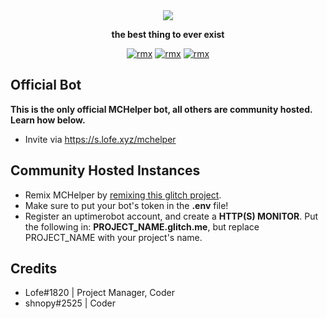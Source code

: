 <div align="center">

<img src="https://s.lofe.xyz/da766">

<b>the best thing to ever exist</b>

[![rmx](https://img.shields.io/badge/GLITCH-REMIX%20NOW-red?style=for-the-badge&logo=Glitch)](https://glitch.com/edit/#!/remix/lofe-mchelper)
[![rmx](https://img.shields.io/badge/LICENSE-MIT-yellow?style=for-the-badge)](https://github.com/OfficialLofe/MCHelper/blob/master/LICENSE)
[![rmx](https://img.shields.io/badge/SUPPORT-GET%20SUPPORT-7289DA?style=for-the-badge&logo=Discord)](https://discord.gg/CgskRWy)
</div>

## Official Bot
<b>This is the only official MCHelper bot, all others are community hosted. Learn how below.</b>
* Invite via https://s.lofe.xyz/mchelper

## Community Hosted Instances
 * Remix MCHelper by [remixing this glitch project](https://glitch.com/edit/#!/remix/lofe-mchelper).
 * Make sure to put your bot's token in the **.env** file!
 * Register an uptimerobot account, and create a **HTTP(S) MONITOR**. Put the following in: **PROJECT_NAME.glitch.me**, but replace PROJECT_NAME with your project's name.
 
## Credits
* Lofe#1820     | Project Manager, Coder
* shnopy#2525   | Coder
